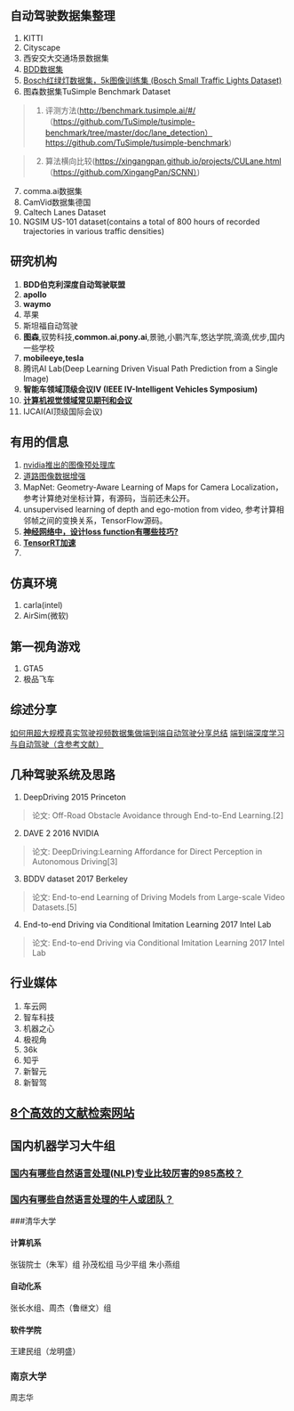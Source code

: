 ## 自动驾驶数据集整理
1. KITTI
2. Cityscape
3. 西安交大交通场景数据集
4. [BDD数据集](http://bdd-data.berkeley.edu/)
5. [Bosch红绿灯数据集，5k图像训练集 (Bosch Small Traffic Lights Dataset)](https://hci.iwr.uni-heidelberg.de/node/6132)
6. 图森数据集TuSimple Benchmark Dataset

 >1. 评测方法(http://benchmark.tusimple.ai/#/ （https://github.com/TuSimple/tusimple-benchmark/tree/master/doc/lane_detection）
  https://github.com/TuSimple/tusimple-benchmark)

  >2. 算法横向比较(https://xingangpan.github.io/projects/CULane.html （https://github.com/XingangPan/SCNN）)

7. comma.ai数据集
8. CamVid数据集德国
9. Caltech Lanes Dataset
10.  NGSIM US-101 dataset(contains a total of 800 hours of recorded
trajectories in various traffic densities)

## 研究机构
1. **BDD伯克利深度自动驾驶联盟**
2. **apollo**
3. **waymo**
4. 苹果
5. 斯坦福自动驾驶
6. **图森**,驭势科技,**common.ai**,**pony.ai**,景驰,小鹏汽车,悠达学院,滴滴,优步,国内一些学校
7. **mobileeye,tesla**
8. 腾讯AI Lab(Deep Learning Driven Visual Path Prediction from a Single Image)
9. **智能车领域顶级会议IV (IEEE IV-Intelligent Vehicles Symposium)**
10. **[计算机视觉领域常见期刊和会议](https://blog.csdn.net/colourful_sky/article/details/80313620)**
11. IJCAI(AI顶级国际会议)

## 有用的信息
1. [nvidia推出的图像预处理库](https://github.com/NVIDIA/dali)
2. [道路图像数据增强](分享一个链接：https://github.com/UjjwalSaxena/Automold--Road-Augmentation-Library/blob/master/README.md)
3. MapNet: Geometry-Aware Learning of Maps for Camera Localization，参考计算绝对坐标计算，有源码，当前还未公开。
4. unsupervised learning of depth and ego-motion from video, 参考计算相邻帧之间的变换关系，TensorFlow源码。
5. **[神经网络中，设计loss function有哪些技巧?](https://www.zhihu.com/question/268105631?utm_medium=social&utm_source=ZHShareTargetIDMore)**
6. **[TensorRT加速](http://icode.baidu.com/repos/baidu/vis-open/tensorrt/tree/master)**
7.

## 仿真环境
1. carla(intel)
2. AirSim(微软)

## 第一视角游戏
1. GTA5
2. 极品飞车

## 综述分享
[如何用超大规模真实驾驶视频数据集做端到端自动驾驶分享总结](https://www.leiphone.com/news/201710/XNj2NO669pc3XXw4.html)
[端到端深度学习与自动驾驶（含参考文献）](https://blog.csdn.net/u010821666/article/details/78860864)

## 几种驾驶系统及思路
1. DeepDriving 2015 Princeton
  >论文: Off-Road Obstacle Avoidance through End-to-End Learning.[2]
2. DAVE 2 2016 NVIDIA
  >论文: DeepDriving:Learning Affordance for Direct Perception in Autonomous Driving[3]
3. BDDV dataset 2017 Berkeley
  >论文: End-to-end Learning of Driving Models from Large-scale Video Datasets.[5]
4. End-to-end Driving via Conditional Imitation Learning 2017 Intel Lab
  >论文: End-to-end Driving via Conditional Imitation Learning 2017 Intel Lab

  ## 行业媒体
  1. 车云网
  2. 智车科技
  3. 机器之心
  4. 极视角
  5. 36k
  6. 知乎
  7. 新智元
  8. 新智驾

## [8个高效的文献检索网站](http://www.360doc.com/content/18/0508/09/2581348_752076442.shtml)
## 国内机器学习大牛组
### [国内有哪些自然语言处理(NLP)专业比较厉害的985高校？](https://www.zhihu.com/question/291266315/answer/474662339)
### [国内有哪些自然语言处理的牛人或团队？](https://www.zhihu.com/question/24366306/answer/123654281)
###清华大学
#### 计算机系
张钹院士（朱军）组
孙茂松组
马少平组
朱小燕组
#### 自动化系
张长水组、周杰（鲁继文）组
#### 软件学院
王建民组（龙明盛）
### 南京大学
周志华
